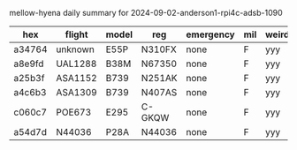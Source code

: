 mellow-hyena daily summary for 2024-09-02-anderson1-rpi4c-adsb-1090

|hex|flight|model|reg|emergency|mil|weirdo|
|--|--|--|--|--|--|--|
|a34764|unknown|E55P|N310FX|none|F|yyy|
|a8e9fd|UAL1288|B38M|N67350|none|F|yyy|
|a25b3f|ASA1152|B739|N251AK|none|F|yyy|
|a4c6b3|ASA1309|B739|N407AS|none|F|yyy|
|c060c7|POE673|E295|C-GKQW|none|F|yyy|
|a54d7d|N44036|P28A|N44036|none|F|yyy|
